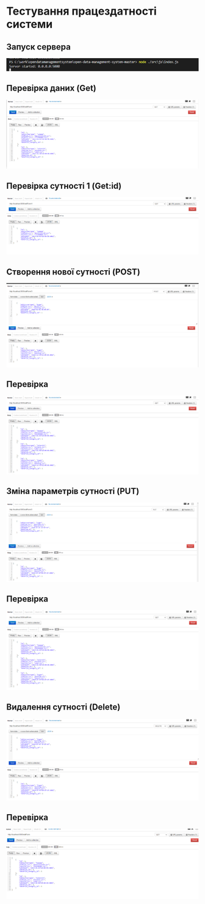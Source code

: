 # Тестування працездатності системи

## Запуск сервера
![](./starting_server.png)

## Перевірка даних (Get)
![](./get_db.png)

## Перевірка сутності 1 (Get:id)
![](./get_db_by_id.png)

## Створення нової сутності (POST)
![](./post_form_3.png)
## Перевірка
![](./post_check.png)

## Зміна параметрів сутності (PUT)
![](./put_form_3.png)
## Перевірка
![](./put_check.png)

## Видалення сутності (Delete)
![](./delete_form_3.png)
## Перевірка
![](./delete_check.png)
